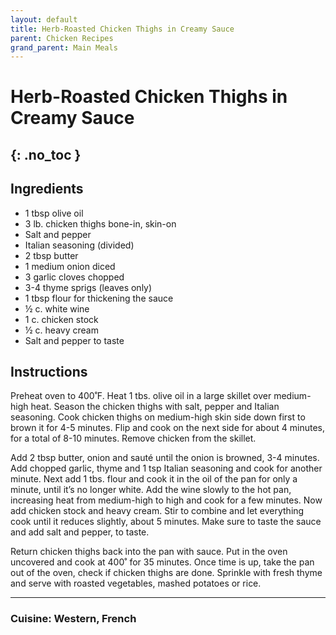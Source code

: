```yaml
---
layout: default
title: Herb-Roasted Chicken Thighs in Creamy Sauce
parent: Chicken Recipes
grand_parent: Main Meals
---
```


# Herb-Roasted Chicken Thighs in Creamy Sauce
{: .no_toc }
---

## Ingredients
<ul>
	<li>1 tbsp olive oil</li>
	<li>3 lb. chicken thighs bone-in, skin-on</li>
	<li>Salt and pepper</li>
	<li>Italian seasoning (divided)</li>
	<li>2 tbsp butter</li>
	<li>1 medium onion diced</li>
	<li>3 garlic cloves chopped</li>
	<li>3-4 thyme sprigs (leaves only)</li>
	<li>1 tbsp flour for thickening the sauce</li>
	<li>½ c. white wine</li>
	<li>1 c. chicken stock</li>
	<li>½ c. heavy cream</li>
	<li>Salt and pepper to taste</li>
</ul>

## Instructions
Preheat oven to 400˚F. Heat 1 tbs. olive oil in a large skillet over medium-high heat. Season the chicken thighs with salt, pepper and Italian seasoning. Cook chicken thighs on medium-high skin side down first to brown it for 4-5 minutes. Flip and cook on the next side for about 4 minutes, for a total of 8-10 minutes. Remove chicken from the skillet.

Add 2 tbsp butter, onion and sauté until the onion is browned, 3-4 minutes. Add chopped garlic, thyme and 1 tsp Italian seasoning and cook for another minute. Next add 1 tbs. flour and cook it in the oil of the pan for only a minute, until it’s no longer white. Add the wine slowly to the hot pan, increasing heat from medium-high to high and cook for a few minutes. Now add chicken stock and heavy cream. Stir to combine and let everything cook until it reduces slightly, about 5 minutes.&nbsp;Make sure to taste the sauce and add salt and pepper, to taste.

Return chicken thighs back into the pan with sauce.&nbsp;Put in the oven uncovered and cook at 400˚ for 35 minutes.&nbsp;Once time is up, take the pan out of the oven, check if chicken thighs are done. Sprinkle with fresh thyme and serve with roasted vegetables, mashed potatoes or rice.

--- 

### Cuisine: Western, French